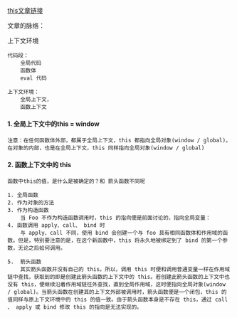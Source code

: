 [this文章链接](https://github.com/ZavierTang/zavier-notes/blob/master/JavaScript/this%E5%85%B3%E9%94%AE%E5%AD%97.md)


文章的脉络：

上下文环境  
	
	代码段：  
		全局代码  
		函数体  
		eval 代码  
	
	上下文环境：   
		全局上下文，    
		函数上下文    
		


#### 1. 全局上下文中的this = window

	注意：在任何函数体外部，都属于全局上下文，this 都指向全局对象(window / global)。在对象的内部，也是在全局上下文，this 同样指向全局对象(window / global)
	
#### 2. 函数上下文中的 this
	函数中this的值，是什么是被确定的？和 箭头函数不同呢
	
	1. 全局函数
	2. 作为对象的方法
	3. 作为构造函数
		当 Foo 不作为构造函数调用时，this 的指向便是前面讨论的，指向全局变量：
	4. 函数调用 apply、call、 bind 时
		与 apply、call 不同，使用 bind 会创建一个与 foo 具有相同函数体和作用域的函数。但是，特别要注意的是，在这个新函数中，this 将永久地被绑定到了 bind 的第一个参数，无论之后如何调用。

	5. 	箭头函数
		其实箭头函数并没有自己的 this。所以，调用 this 时便和调用普通变量一样在作用域链中查找，获取到的即是创建此箭头函数的上下文中的 this。若创建此箭头函数的上下文中也没有 this，便继续沿着作用域链往外查找，直到全局作用域，这时便指向全局对象(window / global)。当箭头函数在创建其的上下文外部被调用时，箭头函数便是一个闭包，this 的值同样与原上下文环境中的 this 的值一致。由于箭头函数本身是不存在 this，通过 call 、 apply 或 bind 修改 this 的指向是无法实现的。







